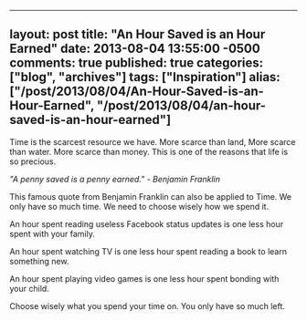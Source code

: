   ---
  layout: post
  title: "An Hour Saved is an Hour Earned"
  date: 2013-08-04 13:55:00 -0500
  comments: true
  published: true
  categories: ["blog", "archives"]
  tags: ["Inspiration"]
  alias: ["/post/2013/08/04/An-Hour-Saved-is-an-Hour-Earned", "/post/2013/08/04/an-hour-saved-is-an-hour-earned"]
  ---
<!-- more -->
<p>Time is the scarcest resource we have. More scarce than land, More scarce than water. More scarce than money. This is one of the reasons that life is so precious.</p>
<p><em>"A penny saved is a penny earned." - Benjamin Franklin</em></p>
<p>This famous quote from Benjamin Franklin can also be applied to Time. We only have so much time. We need to choose wisely how we spend it.</p>
<p>An hour spent reading useless Facebook status updates is one less hour spent with your family.</p>
<p>An hour spent watching TV is one less hour spent reading a book to learn something new.</p>
<p>An hour spent playing video games is one less hour spent bonding with your child.</p>
<p>Choose wisely what you spend your time on. You only have so much left.</p>
